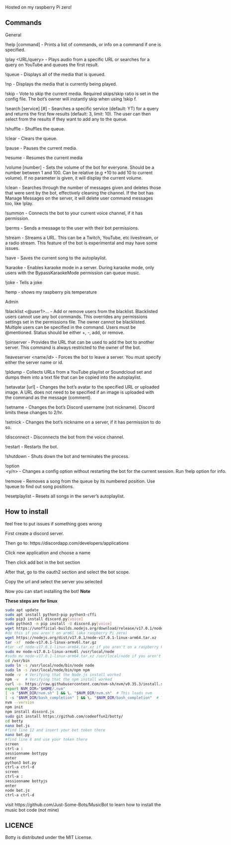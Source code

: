 Hosted on my raspberry Pi zero!
<h2> Commands </h2>

General

!help [command] - Prints a list of commands, or info on a command if one is specified.

!play <URL/query> - Plays audio from a specific URL or searches for a query on YouTube and queues the first result.

!queue - Displays all of the media that is queued.

!np - Displays the media that is currently being played.

!skip - Vote to skip the current media. Required skips/skip ratio is set in the config file. The bot’s owner will instantly skip when using !skip f.

!search [service] [#] <query> - Searches a specific service (default: YT) for a query and returns the first few results (default: 3, limit: 10). The user can then select from the results if they want to add any to the queue.

!shuffle - Shuffles the queue.

!clear - Clears the queue.

!pause - Pauses the current media.

!resume - Resumes the current media

!volume [number] - Sets the volume of the bot for everyone. Should be a number between 1 and 100. Can be relative (e.g +10 to add 10 to current volume). If no parameter is given, it will display the current volume.

!clean <number> - Searches through the number of messages given and deletes those that were sent by the bot, effectively cleaning the channel. If the bot has Manage Messages on the server, it will delete user command messages too, like !play.

!summon - Connects the bot to your current voice channel, if it has permission.

!perms - Sends a message to the user with their bot permissions.

!stream <url> - Streams a URL. This can be a Twitch, YouTube, etc livestream, or a radio 
stream. This feature of the bot is experimental and may have some issues.

!save - Saves the current song to the autoplaylist.

!karaoke - Enables karaoke mode in a server. During karaoke mode, only users with the BypassKaraokeMode permission can queue music.

!joke - Tells a joke

!temp - shows my raspberry pis temperature

Admin


!blacklist <status> <@user1>... - Add or remove users from the blacklist. Blacklisted users cannot use any bot commands. This overrides any permissions settings set in the permissions file. The owner cannot be blacklisted. Multiple users can be specified in the command. Users must be @mentioned. Status should be either +, -, add, or remove.

!joinserver - Provides the URL that can be used to add the bot to another server. This command 
is always restricted to the owner of the bot.

!leaveserver <name/id> - Forces the bot to leave a server. You must specify either the server name or id.

!pldump <playlist> - Collects URLs from a YouTube playlist or Soundcloud set and dumps them into a text file that can be copied into the autoplaylist.

!setavatar [url] - Changes the bot’s avatar to the specified URL or uploaded image. A URL does not need to be specified if an image is uploaded with the command as the message (comment).

!setname <name> - Changes the bot’s Discord username (not nickname). Discord limits these changes to 2/hr.


!setnick <nick> - Changes the bot’s nickname on a server, if it has permission to do so.

!disconnect - Disconnects the bot from the voice channel.

!restart - Restarts the bot.

!shutdown - Shuts down the bot and terminates the process.

!option <option> <y/n> - Changes a config option without restarting the bot for the current 
session. Run !help option for info.

!remove <number> - Removes a song from the queue by its numbered position. Use !queue to find 
out song positions.

!resetplaylist - Resets all songs in the server’s autoplaylist.


<h2> How to install </h2>
feel free to put issues if something goes wrong

<p>

First create a discord server.
<p>
Then go to:
https://discordapp.com/developers/applications
<p>
 Click new application and choose a name
<p>
Then click add bot in the bot section 
<p>
After that, go to the oauth2 section and select the bot scope.
<p>
Copy the url and select the server you selected 
<p>
Now you can start installing the bot!
<b> Note
<p>
These steps are for linux </b>

```BASH
sudo apt update
sudo apt install python3-pip python3-cffi
sudo pip3 install discord.py[voice] 
sudo python3 -m pip install -U discord.py[voice]
wget https://unofficial-builds.nodejs.org/download/release/v17.0.1/node-v17.0.1-linux-armv6l.tar.gz
#do this if you aren't on arm6l (aka raspberry Pi zero)
wget https://nodejs.org/dist/v17.0.1/node-v17.0.1-linux-arm64.tar.xz
tar -xf  node-v17.0.1-linux-armv6l.tar.gz 
#tar -xf node-v17.0.1-linux-arm64.tar.xz if you aren't on a raspberry Pi zero
sudo mv node-v17.0.1-linux-armv6l /usr/local/node
#sudo mv node-v17.0.1-linux-arm64.tar.xz /usr/local/node if you aren't on a raspberry Pi zero
cd /usr/bin
sudo ln -s /usr/local/node/bin/node node
sudo ln -s /usr/local/node/bin/npm npm
node -v  # Verifying that the Node.js install worked
npm -v   # Verifying that the npm install worked
curl -o- https://raw.githubusercontent.com/nvm-sh/nvm/v0.35.3/install.sh | bash
export NVM_DIR="$HOME/.nvm"
[ -s "$NVM_DIR/nvm.sh" ] && \. "$NVM_DIR/nvm.sh"  # This loads nvm
[ -s "$NVM_DIR/bash_completion" ] && \. "$NVM_DIR/bash_completion"  # This loads nvm bash_completion
nvm --version
npm init
npm install discord.js
sudo git install https://github.com/codeoffun2/botty/
cd botty
nano bot.js
#find line 12 and insert your bot token there
nano bot.py
#find line 8 and use your token there
screen 
ctrl-a :
sessionname bottypy
enter
python3 bot.py
ctrl-a ctrl-d
screen
ctrl-a :
sessionname bottyjs
enter
node bot.js
ctrl-a ctrl-d
```` 

<p>
visit https://github.com/Just-Some-Bots/MusicBot to learn how to install the music bot code (not mine)

<h2> LICENCE</h2>
<p>
Botty is distributed under the MIT License.
